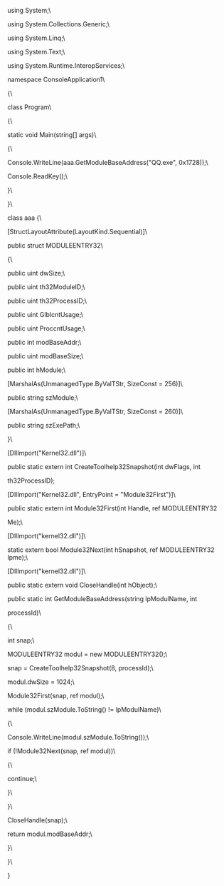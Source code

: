 using System;\
using System.Collections.Generic;\
using System.Linq;\
using System.Text;\
using System.Runtime.InteropServices;\
namespace ConsoleApplication1\
{\
class Program\
{\
static void Main(string\[\] args)\
{\
Console.WriteLine(aaa.GetModuleBaseAddress(\"QQ.exe\", 0x1728));\
Console.ReadKey();\
}\
}\
class aaa {\
\[StructLayoutAttribute(LayoutKind.Sequential)\]\
public struct MODULEENTRY32\
{\
public uint dwSize;\
public uint th32ModuleID;\
public uint th32ProcessID;\
public uint GlblcntUsage;\
public uint ProccntUsage;\
public int modBaseAddr;\
public uint modBaseSize;\
public int hModule;\
\[MarshalAs(UnmanagedType.ByValTStr, SizeConst = 256)\]\
public string szModule;\
\[MarshalAs(UnmanagedType.ByValTStr, SizeConst = 260)\]\
public string szExePath;\
}\
\[DllImport(\"Kernel32.dll\")\]\
public static extern int CreateToolhelp32Snapshot(int dwFlags, int
th32ProcessID);

\[DllImport(\"Kernel32.dll\", EntryPoint = \"Module32First\")\]\
public static extern int Module32First(int Handle, ref MODULEENTRY32
Me);\
\[DllImport(\"kernel32.dll\")\]\
static extern bool Module32Next(int hSnapshot, ref MODULEENTRY32 lpme);\
\[DllImport(\"kernel32.dll\")\]\
public static extern void CloseHandle(int hObject);\
public static int GetModuleBaseAddress(string lpModulName, int
processId)\
{\
int snap;\
MODULEENTRY32 modul = new MODULEENTRY32();\
snap = CreateToolhelp32Snapshot(8, processId);\
modul.dwSize = 1024;\
Module32First(snap, ref modul);\
while (modul.szModule.ToString() != lpModulName)\
{\
Console.WriteLine(modul.szModule.ToString());\
if (!Module32Next(snap, ref modul))\
{\
continue;\
}\
}\
CloseHandle(snap);\
return modul.modBaseAddr;\
}\
}\
}

